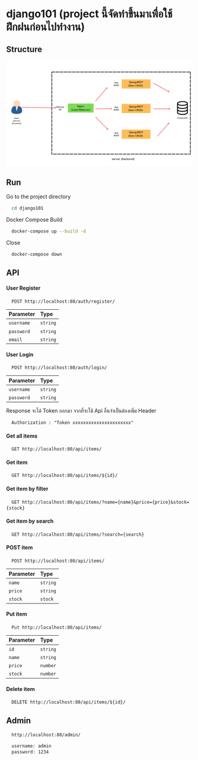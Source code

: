 # django101 (project นี้จัดทำขึ้นมาเพื่อใช้ฝึกฝนก่อนไปทำงาน)

## Structure
![Alt text](assets/django-rest-structure.png)

## Run

Go to the project directory

```bash
  cd django101
```

Docker Compose Build

```bash
  docker-compose up --build -d
```

Close

```bash
  docker-compose down
```


## API 

#### User Register

```http
  POST http://localhost:80/auth/register/
```

| Parameter | Type     |
| :-------- | :------- | 
| `username` | `string` | 
| `password` | `string` | 
| `email` | `string` | 

#### User Login

```http
  POST http://localhost:80/auth/login/
```

| Parameter | Type     |
| :-------- | :------- | 
| `username` | `string` | 
| `password` | `string` | 


Response จะได้ Token ออกมา จากที่จะใช้ Api อื่นจำเป็นต้องเพิ่ม Header

```
  Authorization : "Token xxxxxxxxxxxxxxxxxxxxxx"
```

#### Get all items

```http
  GET http://localhost:80/api/items/
```

#### Get item

```http
  GET http://localhost:80/api/items/${id}/
```

#### Get item by filter

```http
  GET http://localhost:80/api/items/?name={name}&price={price}&stock={stock}
```

#### Get item by search

```http
  GET http://localhost:80/api/items/?search={search}
```

#### POST item

```http
  POST http://localhost:80/api/items/
```

| Parameter | Type     |
| :-------- | :------- | 
| `name` | `string` | 
| `price` | `string` | 
| `stock` | `stock` | 

#### Put item

```http
  Put http://localhost:80/api/items/
```

| Parameter | Type     |
| :-------- | :------- | 
| `id` | `string` | 
| `name` | `string` | 
| `price` | `number` | 
| `stock` | `number` | 

#### Delete item

```http
  DELETE http://localhost:80/api/items/${id}/
```

## Admin
    
```
  http://localhost:80/admin/
```
```
  username: admin
  password: 1234
```